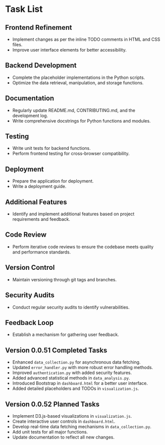 

# Task List

## Frontend Refinement
- Implement changes as per the inline TODO comments in HTML and CSS files.
- Improve user interface elements for better accessibility.

## Backend Development
- Complete the placeholder implementations in the Python scripts.
- Optimize the data retrieval, manipulation, and storage functions.

## Documentation
- Regularly update README.md, CONTRIBUTING.md, and the development log.
- Write comprehensive docstrings for Python functions and modules.

## Testing
- Write unit tests for backend functions.
- Perform frontend testing for cross-browser compatibility.

## Deployment
- Prepare the application for deployment.
- Write a deployment guide.

## Additional Features
- Identify and implement additional features based on project requirements and feedback.

## Code Review
- Perform iterative code reviews to ensure the codebase meets quality and performance standards.

## Version Control
- Maintain versioning through git tags and branches.

## Security Audits
- Conduct regular security audits to identify vulnerabilities.

## Feedback Loop
- Establish a mechanism for gathering user feedback.


## Version 0.0.51 Completed Tasks
- Enhanced `data_collection.py` for asynchronous data fetching.
- Updated `error_handler.py` with more robust error handling methods.
- Improved `authentication.py` with added security features.
- Added advanced statistical methods in `data_analysis.py`.
- Introduced Bootstrap in `dashboard.html` for a better user interface.
- Added detailed placeholders and TODOs in `visualization.js`.

## Version 0.0.52 Planned Tasks
- Implement D3.js-based visualizations in `visualization.js`.
- Create interactive user controls in `dashboard.html`.
- Develop real-time data fetching mechanisms in `data_collection.py`.
- Add unit tests for all major functions.
- Update documentation to reflect all new changes.
